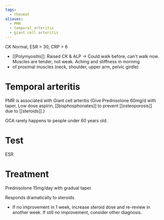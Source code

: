 ```yaml
---
tags:
  - rheumat
aliases:
  - PMR
  - temporal arteritis
  - giant cell arteritis
---
```

CK Normal, ESR > 30, CRP > 6
- [[Polymyositis]]: Raised CK & ALP -> Could walk before, can't walk now.
Muscles are tender, not weak.
Aching and stiffness in morning
- of proximal muscles (neck, shoulder, upper arm, pelvic girdle)

# Temporal arteritis
PMR is associated with Giant cell arteritis (Give Prednisolone 60mg/d with taper, Low dose aspirin, [[bisphosphonates]] to prevent [[osteoporosis]] due to [[steroids]].)

GCA rarely happens to people under 60 years old.

# Test
ESR

# Treatment
Prednisolone 15mg/day with gradual taper.

Responds dramatically to steroids.
- If no improvement in 1 week, increase steroid dose and re-review in another week. If still no improvement, consider other diagnosis.